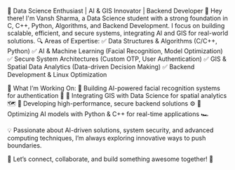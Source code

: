🚀 Data Science Enthusiast | AI & GIS Innovator | Backend Developer
👋 Hey there! I'm Vansh Sharma, a Data Science student with a strong foundation in C, C++, Python, Algorithms, and Backend Development. I focus on building scalable, efficient, and secure systems, integrating AI and GIS for real-world solutions.
🔍 Areas of Expertise:
✅ Data Structures & Algorithms (C/C++, Python)
✅ AI & Machine Learning (Facial Recognition, Model Optimization)
✅ Secure System Architectures (Custom OTP, User Authentication)
✅ GIS & Spatial Data Analytics (Data-driven Decision Making)
✅ Backend Development & Linux Optimization

🚀 What I’m Working On:
📌 Building AI-powered facial recognition systems for authentication 🔐
📌 Integrating GIS with Data Science for spatial analytics 🗺️
📌 Developing high-performance, secure backend solutions ⚙️
📌 Optimizing AI models with Python & C++ for real-time applications 🏎️

💡 Passionate about AI-driven solutions, system security, and advanced computing techniques, I’m always exploring innovative ways to push boundaries.

🚀 Let’s connect, collaborate, and build something awesome together! 🤝
